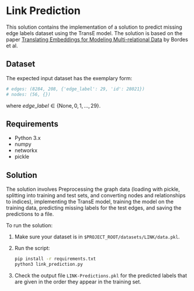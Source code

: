 # Link Prediction

This solution contains the implementation of a solution to predict missing edge labels dataset using the TransE model. The solution is based on the paper [Translating Embeddings for Modeling Multi-relational Data](https://proceedings.neurips.cc/paper/2013/file/1cecc7a77928ca8133fa24680a88d2f9-Paper.pdf) by Bordes et al.

## Dataset

The expected input dataset has the exemplary form:

```python
# edges: (8284, 208, {'edge_label': 29, 'id': 28021})
# nodes: (56, {})
```

where $edge\_label \in \{\text{None}, 0, 1, ..., 29\}$.

## Requirements

- Python 3.x
- numpy
- networkx
- pickle

## Solution

The solution involves Preprocessing the graph data (loading with pickle, splitting into training and test sets, and converting nodes and relationships to indices), implementing the TransE model, training the model on the training data, predicting missing labels for the test edges, and saving the predictions to a file.

To run the solution:

1. Make sure your dataset is in `$PROJECT_ROOT/datasets/LINK/data.pkl`.

2. Run the script:

   ```bash
   pip install -r requirements.txt
   python3 link_prediction.py
   ```

3. Check the output file `LINK-Predictions.pkl` for the predicted labels that are given in the order they appear in the training set.
